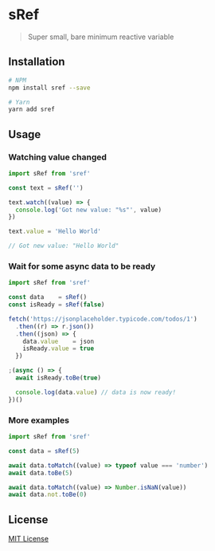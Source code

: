 # sRef

> Super small, bare minimum reactive variable

## Installation

```sh
# NPM
npm install sref --save

# Yarn
yarn add sref
```

## Usage

### Watching value changed

```ts
import sRef from 'sref'

const text = sRef('')

text.watch((value) => {
  console.log('Got new value: "%s"', value)
})

text.value = 'Hello World'

// Got new value: "Hello World"
```

### Wait for some async data to be ready

```ts
import sRef from 'sref'

const data    = sRef()
const isReady = sRef(false)

fetch('https://jsonplaceholder.typicode.com/todos/1')
  .then((r) => r.json())
  .then((json) => {
    data.value    = json
    isReady.value = true
  })

;(async () => {
  await isReady.toBe(true)

  console.log(data.value) // data is now ready!
})()
```

### More examples

```ts
import sRef from 'sref'

const data = sRef(5)

await data.toMatch((value) => typeof value === 'number')
await data.toBe(5)

await data.toMatch((value) => Number.isNaN(value))
await data.not.toBe(0)
```

## License

[MIT License](./LICENSE)
